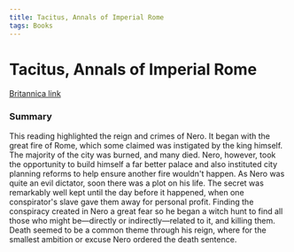 ```yaml
---
title: Tacitus, Annals of Imperial Rome
tags: Books
---
```


# Tacitus, Annals of Imperial Rome
[Britannica link](https://www.britannica.com/biography/Tacitus-Roman-historian)

### Summary
This reading highlighted the reign and crimes of Nero. It began with the great fire of Rome, which some claimed was instigated by the king himself. The majority of the city was burned, and many died. Nero, however, took the opportunity to build himself a far better palace and also instituted city planning reforms to help ensure another fire wouldn't happen. As Nero was quite an evil dictator, soon there was a plot on his life. The secret was remarkably well kept until the day before it happened, when one conspirator's slave gave them away for personal profit. Finding the conspiracy created in Nero a great fear so he began a witch hunt to find all those who might be—directly or indirectly—related to it, and killing them. Death seemed to be a common theme through his reign, where for the smallest ambition or excuse Nero ordered the death sentence. 